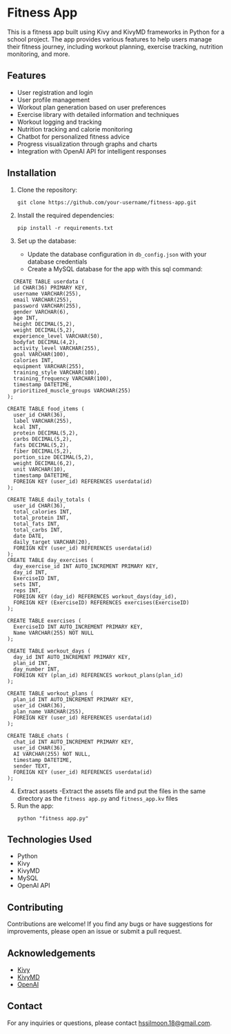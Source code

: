 # Fitness App

This is a fitness app built using Kivy and KivyMD frameworks in Python for a school project. The app provides various features to help users manage their fitness journey, including workout planning, exercise tracking, nutrition monitoring, and more.

## Features

- User registration and login
- User profile management
- Workout plan generation based on user preferences
- Exercise library with detailed information and techniques
- Workout logging and tracking
- Nutrition tracking and calorie monitoring
- Chatbot for personalized fitness advice
- Progress visualization through graphs and charts
- Integration with OpenAI API for intelligent responses

## Installation

1. Clone the repository:
   ```
   git clone https://github.com/your-username/fitness-app.git
   ```

2. Install the required dependencies:
   ```
   pip install -r requirements.txt
   ```

3. Set up the database:
   - Update the database configuration in `db_config.json` with your database credentials
   - Create a MySQL database for the app with this sql command:
  ```
    CREATE TABLE userdata (
    id CHAR(36) PRIMARY KEY,
    username VARCHAR(255),
    email VARCHAR(255),
    password VARCHAR(255),
    gender VARCHAR(6),
    age INT,
    height DECIMAL(5,2),
    weight DECIMAL(5,2),
    experience_level VARCHAR(50),
    bodyfat DECIMAL(4,2),
    activity_level VARCHAR(255),
    goal VARCHAR(100),
    calories INT,
    equipment VARCHAR(255),
    training_style VARCHAR(100),
    training_frequency VARCHAR(100),
    timestamp DATETIME,
    prioritized_muscle_groups VARCHAR(255)
);

CREATE TABLE food_items (
    user_id CHAR(36),
    label VARCHAR(255),
    kcal INT,
    protein DECIMAL(5,2),
    carbs DECIMAL(5,2),
    fats DECIMAL(5,2),
    fiber DECIMAL(5,2),
    portion_size DECIMAL(5,2),
    weight DECIMAL(6,2),
    unit VARCHAR(10),
    timestamp DATETIME,
    FOREIGN KEY (user_id) REFERENCES userdata(id)
);

CREATE TABLE daily_totals (
    user_id CHAR(36),
    total_calories INT,
    total_protein INT,
    total_fats INT,
    total_carbs INT,
    date DATE,
    daily_target VARCHAR(20),
    FOREIGN KEY (user_id) REFERENCES userdata(id)
);
CREATE TABLE day_exercises (
    day_exercise_id INT AUTO_INCREMENT PRIMARY KEY,
    day_id INT,
    ExerciseID INT,
    sets INT,
    reps INT,
    FOREIGN KEY (day_id) REFERENCES workout_days(day_id),
    FOREIGN KEY (ExerciseID) REFERENCES exercises(ExerciseID)
);

CREATE TABLE exercises (
    ExerciseID INT AUTO_INCREMENT PRIMARY KEY,
    Name VARCHAR(255) NOT NULL
);

CREATE TABLE workout_days (
    day_id INT AUTO_INCREMENT PRIMARY KEY,
    plan_id INT,
    day_number INT,
    FOREIGN KEY (plan_id) REFERENCES workout_plans(plan_id)
);

CREATE TABLE workout_plans (
    plan_id INT AUTO_INCREMENT PRIMARY KEY,
    user_id CHAR(36),
    plan_name VARCHAR(255),
    FOREIGN KEY (user_id) REFERENCES userdata(id)
);

CREATE TABLE chats (
    chat_id INT AUTO_INCREMENT PRIMARY KEY,
    user_id CHAR(36),
    AI VARCHAR(255) NOT NULL,
    timestamp DATETIME,
    sender TEXT,
    FOREIGN KEY (user_id) REFERENCES userdata(id)
);
```
4. Extract assets
    -Extract the assets file and put the files in the same directory as the `fitness app.py` and `fitness_app.kv` files
6. Run the app:
   ```
   python "fitness app.py"
   ```

## Technologies Used

- Python
- Kivy
- KivyMD
- MySQL
- OpenAI API

## Contributing

Contributions are welcome! If you find any bugs or have suggestions for improvements, please open an issue or submit a pull request.

## Acknowledgements

- [Kivy](https://kivy.org/)
- [KivyMD](https://kivymd.readthedocs.io/)
- [OpenAI](https://openai.com/)

## Contact

For any inquiries or questions, please contact [hssilmoon.18@gmail.com](mailto:hssilmoon.18@gmail.com).
